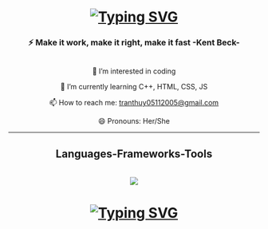 <h1 align="center">
<a href="https://git.io/typing-svg"><img src="https://readme-typing-svg.herokuapp.com?font=Madimi+One&size=40&pause=300&color=38C2FF&vCenter=true&multiline=true&random=false&width=500&height=100&lines=Hi+There++%F0%9F%91%8B+!++I'm+Thuy+Tran+..." alt="Typing SVG" /></a>
</h1>

<h3 align="center">  ⚡ Make it work, make it right, make it fast  -Kent Beck-</h3>
<br/>
<div align="center">
 👀 I’m interested in coding
 
 🌱 I’m currently learning C++, HTML, CSS, JS

 📫 How to reach me: tranthuy05112005@gmail.com
 
 😄 Pronouns: Her/She

</div>
<hr/>

<h2 align="center"> Languages-Frameworks-Tools </h2>
<br/>
<div align="center">
  <a href="https://skillicons.dev">
    <img src="https://skillicons.dev/icons?i=git,github,cpp,html,css,js,vscode" />
  </a>
</div>
</hr>


<h1 align="center">
<a href="https://git.io/typing-svg"><img src="https://readme-typing-svg.herokuapp.com?font=Madimi+One&weight=4000&size=30&duration=3000&pause=300&color=38C2FF&center=true&vCenter=true&multiline=true&random=false&width=600&height=100&lines=Thanks+for+watching+!!!" alt="Typing SVG" /></a>
</h1>



